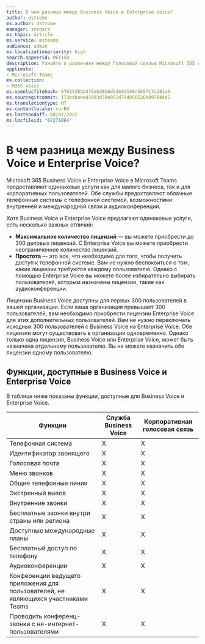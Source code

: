 ```yaml
---
title: В чем разница между Business Voice и Enterprise Voice?
author: dstrome
ms.author: dstrome
manager: serdars
ms.topic: article
ms.service: msteams
audience: admin
ms.localizationpriority: high
search.appverid: MET150
description: Узнайте о различиях между Голосовой связью Microsoft 365 корпоративный* и корпоративной голосовой связью.
appliesto:
- Microsoft Teams
ms.collection:
- M365-voice
ms.openlocfilehash: 6761248bb476ebd8b6d64b9d1b9cbb5717cd81a6
ms.sourcegitcommit: 173bdbaea41893d39a951d79d050526b897044d5
ms.translationtype: HT
ms.contentlocale: ru-RU
ms.lasthandoff: 08/07/2022
ms.locfileid: "67271064"
---
```

# <a name="whats-the-difference-between-business-voice-and-enterprise-voice"></a>В чем разница между Business Voice и Enterprise Voice?

Microsoft 365 Business Voice и Enterprise Voice в Microsoft Teams предоставляют одинаковые услуги как для малого бизнеса, так и для корпоративных пользователей. Обе службы предоставляют облачные телефонные системы с телефонной системой, возможностями внутренней и международной связи и аудиоконференции.

Хотя Business Voice и Enterprise Voice предлагают одинаковые услуги, есть несколько важных отличий:

- **Максимальное количество лицензий** — вы можете приобрести до 300 деловых лицензий. С Enterprise Voice вы можете приобрести неограниченное количество лицензий.
- **Простота** — это все, что необходимо для того, чтобы получить доступ к телефонной системе. Вам не нужно беспокоиться о том, какие лицензии требуются каждому пользователю. Однако с помощью Enterprise Voice вы можете более избирательно выбирать пользователей, которым назначены лицензии, такие как аудиоконференции.

Лицензии Business Voice доступны для первых 300 пользователей в вашей организации. Если ваша организация превышает 300 пользователей, вам необходимо приобрести лицензии Enterprise Voice для этих дополнительных пользователей. Вам не нужно переключать исходных 300 пользователей с Business Voice на Enterprise Voice. Обе лицензии могут существовать в организации одновременно. Однако только одна лицензия, Business Voice или Enterprise Voice, может быть назначена отдельному пользователю. Вы не можете назначить обе лицензии одному пользователю.

## <a name="features-available-in-business-voice-and-enterprise-voice"></a>Функции, доступные в Business Voice и Enterprise Voice

В таблице ниже показаны функции, доступные для Business Voice и Enterprise Voice.

| Функции                                      | Служба Business Voice | Корпоративная голосовая связь |
|-----------------------------------------------|----------------|------------------|
| Телефонная система                                  | X              | X                |
| Идентификатор звонящего                                     | X              | X                |
| Голосовая почта                                    | X              | X                |
| Меню звонков                                    | X              | X                |
| Общие телефонные линии                            | X              | X                |
| Экстренный вызов                             | X              | X                |
| Внутренние звонки                              | X              | X                |
| Бесплатные звонки внутри страны или региона           | X              | X                |
| Доступные международные планы                 | X              | X                |
| Бесплатный доступ по телефону                   | X              | X                |
| Аудиоконференции                            | X              | X                |
| Конференции ведущего приложения для пользователей, не являющихся участниками Teams    | X              | X                |
| Проводить конференц-звонки с не-интернет-пользователями | X              | X                |
